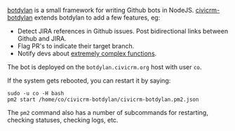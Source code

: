 [botdylan](https://github.com/botdylan/botdylan) is a small framework for writing Github bots in NodeJS. 
[civicrm-botdylan](https://github.com/civicrm/civicrm-botdylan) extends botdylan to add a few features, eg:

 * Detect JIRA references in Github issues. Post bidirectional links between Github and JIRA.
 * Flag PR's to indicate their target branch.
 * Notify devs about [extremely complex functions](http://wiki.civicrm.org/confluence/display/CRM/Toxic+Code+Protocol).

The bot is deployed on the `botdylan.civicrm.org` host with user `co`.

If the system gets rebooted, you can restart it by saying:

```
sudo -u co -H bash
pm2 start /home/co/civicrm-botdylan/civicrm-botdylan.pm2.json
```

The `pm2` command also has a number of subcommands for restarting, checking statuses, checking logs, etc.
